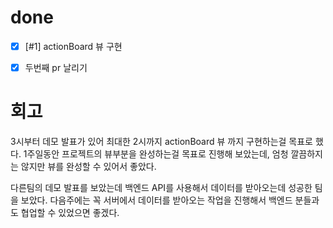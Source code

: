 # done

- [x] [#1] actionBoard 뷰 구현
- [x] 두번째 pr 날리기





# 회고

3시부터 데모 발표가 있어 최대한 2시까지 actionBoard 뷰 까지 구현하는걸 목표로 했다. 1주일동안 프로젝트의 뷰부분을 완성하는걸 목표로 진행해 보았는데, 엄청 깔끔하지는 않지만 뷰를 완성할 수 있어서 좋았다. 

다른팀의 데모 발표를 보았는데 백엔드 API를 사용해서 데이터를 받아오는데 성공한 팀을 보았다. 다음주에는 꼭 서버에서 데이터를 받아오는 작업을 진행해서 백엔드 분들과도 협업할 수 있었으면 좋겠다.

